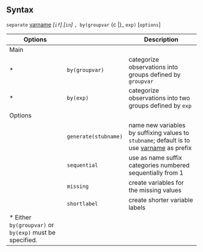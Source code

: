 ## Syntax

`separate`
[varname](http://www.stata.com/help.cgi?varname)
_\[`if`\] \[`in`\]_ `, by(groupvar` <span
options="|">{c \|}_ `exp)` \[`options`\]

| Options                                                  |                      | Description                                                                                                                                                   |
|----------------------------------------------------------|----------------------|---------------------------------------------------------------------------------------------------------------------------------------------------------------|
| Main                                                     |                      |                                                                                                                                                               |
| \*                                                       | `by(groupvar)`       | categorize observations into groups defined by `groupvar`                                                                                                     |
| \*                                                       | `by(exp)`            | categorize observations into two groups defined by `exp`                                                                                                      |
| Options                                                  |                      |                                                                                                                                                               |
|                                                          | `generate(stubname)` | name new variables by suffixing values to `stubname`; default is to use [varname](http://www.stata.com/help.cgi?varname) as prefix |
|                                                          | `sequential`         | use as name suffix categories numbered sequentially from 1                                                                                                    |
|                                                          | `missing`            | create variables for the missing values                                                                                                                       |
|                                                          | `shortlabel`         | create shorter variable labels                                                                                                                                |
| \* Either `by(groupvar)` or `by(exp)` must be specified. |                      |                                                                                                                                                               |
